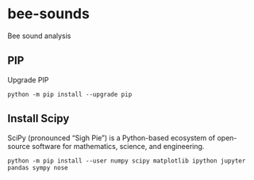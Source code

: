 # bee-sounds
Bee sound analysis

## PIP
Upgrade PIP

    python -m pip install --upgrade pip
    
## Install Scipy
SciPy (pronounced “Sigh Pie”) is a Python-based ecosystem of open-source software for mathematics, science, and engineering.

    python -m pip install --user numpy scipy matplotlib ipython jupyter pandas sympy nose
